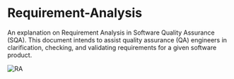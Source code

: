 # Requirement-Analysis
An explanation on Requirement Analysis in Software Quality Assurance (SQA). This document intends to assist quality assurance (QA) engineers in clarification, checking, and validating requirements for a given software product.



![RA](https://github.com/user-attachments/assets/1ebd7c76-eefc-4ded-8dd1-e41a67a4021c)
